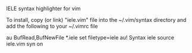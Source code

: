 IELE syntax highlighter for vim

To install, copy (or link) "iele.vim" file into the ~/.vim/syntax 
directory and add the following to your ~/.vimrc file

au BufRead,BufNewFile *.iele set filetype=iele
au! Syntax iele source iele.vim
syn on

